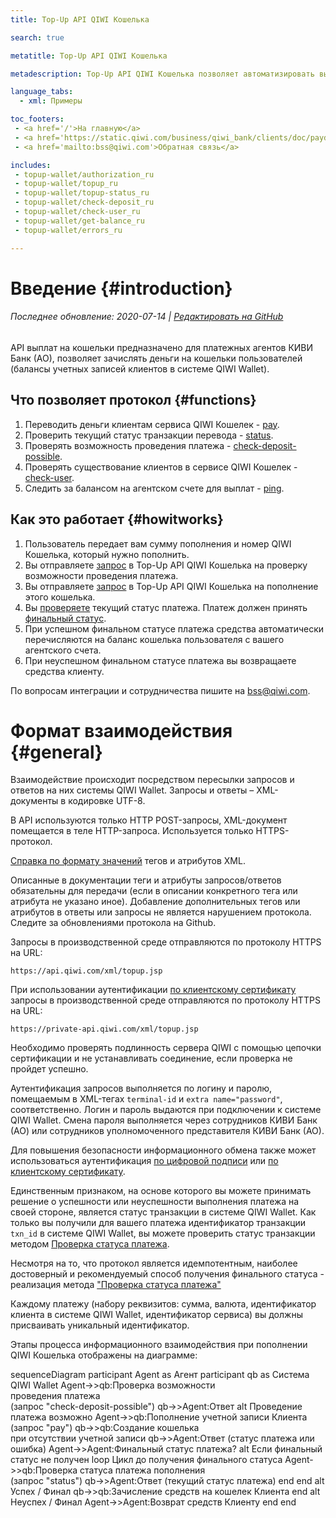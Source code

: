 ```yaml
---
title: Top-Up API QIWI Кошелька

search: true

metatitle: Top-Up API QIWI Кошелька

metadescription: Top-Up API QIWI Кошелька позволяет автоматизировать выплаты на QIWI Кошельки пользователей.

language_tabs:
  - xml: Примеры

toc_footers:
 - <a href='/'>На главную</a>
 - <a href='https://static.qiwi.com/business/qiwi_bank/clients/doc/paydealerprotocolint.pdf'>Документация PDF</a>
 - <a href='mailto:bss@qiwi.com'>Обратная связь</a>

includes:
 - topup-wallet/authorization_ru
 - topup-wallet/topup_ru
 - topup-wallet/topup-status_ru
 - topup-wallet/check-deposit_ru
 - topup-wallet/check-user_ru
 - topup-wallet/get-balance_ru
 - topup-wallet/errors_ru

---
```


# Введение {#introduction}

###### Последнее обновление: 2020-07-14 | [Редактировать на GitHub](https://github.com/QIWI-API/topup-wallet-docs/blob/master/topup-wallet_ru.html.md)

API выплат на кошельки предназначено для платежных агентов КИВИ Банк (АО), позволяет зачислять деньги на кошельки пользователей (балансы учетных записей клиентов в системе QIWI Wallet).

## Что позволяет протокол {#functions}

1. Переводить деньги клиентам сервиса QIWI Кошелек - [pay](#payment).
2. Проверить текущий статус транзакции перевода - [status](#status).
3. Проверять возможность проведения платежа - [check-deposit-possible](#check-deposit).
4. Проверять существование клиентов в сервисе QIWI Кошелек - [check-user](#check-user).
5. Следить за балансом на агентском счете для выплат - [ping](#get-balance).

## Как это работает {#howitworks}

1. Пользователь передает вам сумму пополнения и номер QIWI Кошелька, который нужно пополнить.
2. Вы отправляете [запрос](#check-deposit) в Top-Up API QIWI Кошелька на проверку  возможности проведения платежа.
3. Вы отправляете [запрос](#payment) в Top-Up API QIWI Кошелька на пополнение этого кошелька.
4. Вы [проверяете](#status) текущий статус платежа. Платеж должен принять [финальный статус](#statuses).
5. При успешном финальном статусе платежа средства автоматически перечисляются на баланс кошелька пользователя с вашего агентского счета.
6. При неуспешном финальном статусе платежа вы возвращаете средства клиенту.

По вопросам интеграции и сотрудничества пишите на <a href="mailto:bss@qiwi.com">bss@qiwi.com</a>.

# Формат взаимодействия {#general}

Взаимодействие происходит посредством пересылки запросов и ответов на них системы QIWI Wallet. Запросы и ответы – XML-документы в кодировке UTF-8.

В API используются только  HTTP POST-запросы, XML-документ помещается в теле HTTP-запроса. Используется только HTTPS-протокол.

[Справка по формату значений](#params-types) тегов и атрибутов XML.

<aside class="warning">
Описанные в документации теги и атрибуты запросов/ответов обязательны для передачи (если в описании конкретного тега или атрибута не указано иное). Добавление дополнительных тегов или атрибутов в ответы или запросы не является нарушением протокола. Следите за обновлениями протокола на Github.
</aside>

Запросы в производственной среде отправляются по протоколу HTTPS на URL:

`https://api.qiwi.com/xml/topup.jsp`

При использовании аутентификации [по клиентскому сертификату](#ssl-auth) запросы в производственной среде отправляются по протоколу HTTPS на URL:

`https://private-api.qiwi.com/xml/topup.jsp`

Необходимо проверять подлинность сервера QIWI с помощью цепочки сертификации и не устанавливать соединение, если проверка не пройдет успешно.

Аутентификация запросов выполняется по логину и паролю, помещаемым в XML-тегах `terminal-id` и `extra name="password"`, соответственно. Логин и пароль выдаются при подключении к системе QIWI Wallet. Смена пароля выполняется через сотрудников КИВИ Банк (АО) или сотрудников уполномоченного представителя КИВИ Банк (АО).

Для повышения безопасности информационного обмена также может использоваться аутентификация [по цифровой подписи](#sign-auth) или [по клиентскому сертификату](#ssl-auth).

Единственным признаком, на основе которого вы можете принимать решение о успешности или неуспешности выполнения платежа на своей стороне, является статус транзакции в системе QIWI Wallet. Как только вы получили для вашего платежа идентификатор транзакции `txn_id` в системе QIWI Wallet, вы можете проверить статус транзакции методом [Проверка статуса платежа](#status).

<aside class="warning">Несмотря на то, что протокол является идемпотентным, наиболее достоверный и рекомендуемый способ получения финального статуса - реализация метода <a href="#status">"Проверка статуса платежа"</a></aside>

Каждому платежу (набору реквизитов: сумма, валюта, идентификатор клиента в системе QIWI Wallet, идентификатор сервиса) вы должны присваивать уникальный идентификатор.

Этапы процесса информационного взаимодействия при пополнении QIWI Кошелька отображены на диаграмме:

<!--![TopUp Sequence](images/topup_flow.png)-->

<div class="mermaid">
sequenceDiagram
participant Agent as Агент
participant qb as Система QIWI Wallet
Agent->>qb:Проверка возможности<br>проведения платежа<br>(запрос "check-deposit-possible")
qb->>Agent:Ответ
alt Проведение платежа возможно
Agent->>qb:Пополнение учетной записи Клиента<br>(запрос "pay")
qb->>qb:Создание кошелька <br>при отсутствии учетной записи
qb->>Agent:Ответ (статус платежа или ошибка)
Agent->>Agent:Финальный статус платежа?
alt Если финальный статус не получен
loop Цикл до получения финального статуса
Agent->>qb:Проверка статуса платежа пополнения<br>(запрос "status")
qb->>Agent:Ответ (текущий статус платежа)
end
end
alt Успех / Финал
qb->>qb:Зачисление средств на кошелек Клиента
end
alt Неуспех / Финал
Agent->>Agent:Возврат средств Клиенту
end
end
</div>

<!--
Логическая последовательность операций при взаимодействии с системой QIWI Wallet должна соответствовать блок-схеме:

![TopUp FlowChart](/images/topup.png)
-->
